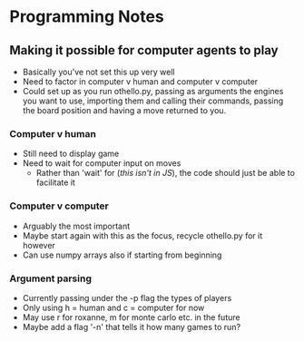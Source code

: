 # Programming Notes

## Making it possible for computer agents to play
- Basically you've not set this up very well
- Need to factor in computer v human and computer v computer
- Could set up as you run othello.py, passing as arguments the engines you want to use, importing them and calling their commands, passing the board position and having a move returned to you.

### Computer v human
- Still need to display game
- Need to wait for computer input on moves
  - Rather than 'wait' for (*this isn't in JS*), the code should just be able to facilitate it

### Computer v computer
- Arguably the most important
- Maybe start again with this as the focus, recycle othello.py for it however
- Can use numpy arrays also if starting from beginning

### Argument parsing
- Currently passing under the -p flag the types of players
- Only using h = human and c = computer for now
- May use r for roxanne, m for monte carlo etc. in the future
- Maybe add a flag '-n' that tells it how many games to run?